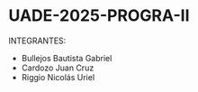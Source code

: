 # UADE-2025-PROGRA-II

INTEGRANTES:

- Bullejos Bautista Gabriel
- Cardozo Juan Cruz
- Riggio Nicolás Uriel
